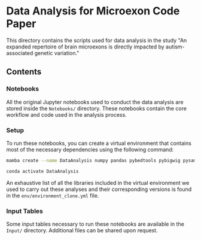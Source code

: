 # Data Analysis for Microexon Code Paper

This directory contains the scripts used for data analysis in the study "An expanded repertoire of brain microexons is directly impacted by autism-associated genetic variation."

## Contents

### Notebooks

All the original Jupyter notebooks used to conduct the data analysis are stored inside the `Notebooks/` directory. These notebooks contain the core workflow and code used in the analysis process.

### Setup

To run these notebooks, you can create a virtual environment that contains most of the necessary dependencies using the following command:

```sh
mamba create --name DataAnalysis numpy pandas pybedtools pybigwig pysam r-data.table r-dbplyr r-ggplot2 r-ggsignif r-reshape rpy2 scipy seaborn bedtools bioconductor-biobase bioconductor-annotationdbi bioconductor-iranges bioconductor-pcamethods r-cowplot

conda activate DataAnalysis
```

An exhaustive list of all the libraries included in the virtual environment we used to carry out these analyses and their corresponding versions is found in the `env/environment_clone.yml` file.

###  Input Tables
Some input tables necessary to run these notebooks are available in the `Input/` directory. Additional files can be shared upon request.


